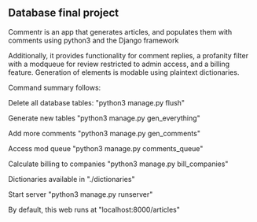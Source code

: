 ## Database final project
Commentr is an app that generates articles, and populates them with comments using python3 and the Django framework

Additionally, it provides functionality for comment replies, a profanity filter with a modqueue for review restricted to admin access, and a billing feature.
Generation of elements is modable using plaintext dictionaries.

Command summary follows:

Delete all database tables:
"python3 manage.py flush"

Generate new tables
"python3 manage.py gen_everything"

Add more comments
"python3 manage.py gen_comments"

Access mod queue
"python3 manage.py comments_queue"

Calculate billing to companies
"python3 manage.py bill_companies"

Dictionaries available in
"./dictionaries"

Start server
"python3 manage.py runserver"

By default, this web runs at
"localhost:8000/articles"

